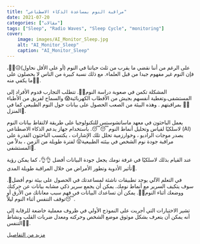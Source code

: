 ```yaml
---
title: "مراقبة النوم بمساعدة الذكاء الاصطناعي"
date: 2021-07-20
categories: ["مقالات"]
tags: ["Sleep", "Radio Waves", "Sleep Cycle", "monitoring"]
cover:
    image: images/AI_Monitor_Sleep.jpg
    alt: "AI_Monitor_Sleep"
    caption: "AI_Monitor_Sleep"
---
```


على الرغم من أننا نقضي ما يقرب من ثلث حياتنا في النوم (أو على الأقل نحاول)😥🤦‍♂️، فإن النوم غير مفهوم جيدا من قبل العلماء. مع ذلك نسبة كبيرة من الناس لا يحصلون على ما يكفي منه🥱🥱.

المشكلة تكمن في صعوبة دراسة النوم🤔🛌. تتطلب التجارب قدوم الأفراد إلى المستشفى،وتغطية أنفسهم بجيش من الأقطاب الكهربائية😱 والسماح لفريق من الأطباء👨‍⚕️ بمراقبتهم . وهذه البيئة من الصعب الحصول على بيانات حول النوم الطبيعي كما في المنزل💒.

يعمل الباحثون في معهد ماساتشوستس للتكنولوجيا على طريقة لالتقاط بيانات النوم لاسلكيًا لقياس وتحليل أنماط النوم😴😴. باستخدام جهاز يدعم الذكاء الاصطناعي (AI) يصدر موجات الراديو ، وخوارزمية تحلل تلك الإشارات ، يكتسب الباحثون القدرة على مراقبة جودة نوم الشخص في بيئته الطبيعية😮 لفترة طويلة من الزمن ، بدلاً من المستشفى🏥.

عند القيام بذلك لاسلكيًا في غرفة نومك  يجعل جودة البيانات أفضل 👌👌، كما يمكن رؤية تأثير الأدوية وتطور الأمراض من خلال المراقبة طويلة المدى🔬.

في التعلم الآلي يوجد تطبيقات ناشئة لمساعدتك في الحصول على بيئة نوم أفضل🤗. سوف يتكيف السرير مع أنماط نومك. يمكن أن يجمع سرير ذكي مشابه بيانات عن حركتك ووضعك أثناء النوم🤩🤩. يمكن أن تساعدك البيانات في فهم سبب معاناتك من الأرق أو توقف التنفس أثناء النوم ليلاً😴.

تشير الاختبارات التي أجريت على النموذج الأولي في ظروف معملية خاضعة للرقابة إلى أنه يمكن أن يتعرف بشكل موثوق موضع الشخص وحركته ومعدل ضربات القلب ونشاط التنفس🤩🤩.

[مزيد من التفاصيل](https://spectrum.ieee.org/radio-waves-and-ai-wirelessly-track-sleep)
